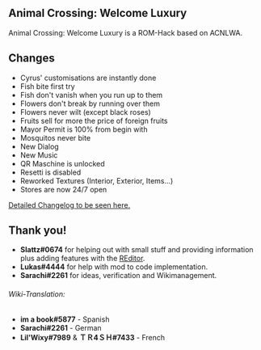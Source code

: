 ## Animal Crossing: Welcome Luxury
 Animal Crossing: Welcome Luxury is a ROM-Hack based on ACNLWA.

## Changes
- Cyrus' customisations are instantly done
- Fish bite first try
- Fish don't vanish when you run up to them
- Flowers don't break by running over them
- Flowers never wilt (except black roses)
- Fruits sell for more the price of foreign fruits
- Mayor Permit is 100% from begin with
- Mosquitos never bite
- New Dialog
- New Music
- QR Maschine is unlocked
- Resetti is disabled
- Reworked Textures (Interior, Exterior, Items...)
- Stores are now 24/7 open<br>

[Detailed Changelog to be seen here.](CHANGELOG.md)

## Thank you!
- **Slattz#0674** for helping out with small stuff and providing information plus adding features with the [REditor](https://github.com/Slattz/ACNL_REditor/).
- **Lukas#4444** for help with mod to code implementation.
- **Sarachi#2261** for ideas, verification and Wikimanagement.
###### Wiki-Translation:
- **im a book#5877** - Spanish
- **Sarachi#2261** - German
- **Lil'Wixy#7989** & **ＴＲ4ＳＨ#7433** - French